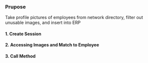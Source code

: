 ### Prupose
Take profile pictures of employees from network directory, filter out unusable images, and insert into ERP

#### 1. Create Session
#### 2. Accessing Images and Match to Employee
#### 3. Call Method
